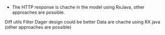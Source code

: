 
* The HTTP response is chache in the model using RxJava, other approaches are possible.

Diff utils
Filter
Dager
design could be better
Data are chache using RX java (other approaches are possible)